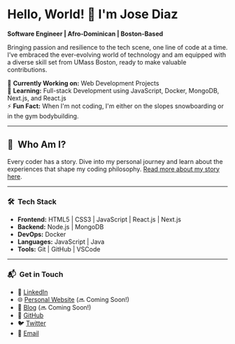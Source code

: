 # Hello, World! 👋 I'm Jose Diaz

**Software Engineer | Afro-Dominican | Boston-Based**

Bringing passion and resilience to the tech scene, one line of code at a time. I’ve embraced the ever-evolving world of technology and am equipped with a diverse skill set from UMass Boston, ready to make valuable contributions.

🔭 **Currently Working on:** Web Development Projects  
🌱 **Learning:** Full-stack Development using JavaScript, Docker, MongoDB, Next.js, and React.js  
⚡ **Fun Fact:** When I'm not coding, I'm either on the slopes snowboarding or in the gym bodybuilding.

---

## 📜 &nbsp;Who Am I?

Every coder has a story. Dive into my personal journey and learn about the experiences that shape my coding philosophy.
[Read more about my story here](https://github.com/JoseDiazCodes/professionalDocs/blob/main/delblurb.md).

---

### 🛠 &nbsp;Tech Stack

- **Frontend:** HTML5 | CSS3 | JavaScript | React.js | Next.js
- **Backend:** Node.js | MongoDB
- **DevOps:** Docker
- **Languages:** JavaScript | Java
- **Tools:** Git | GitHub | VSCode

---

### 📬 &nbsp;Get in Touch

- 💼 [LinkedIn](https://linkedin.com/in/josediazdev)
- 🌐 [Personal Website](https://josediazdev.com) (🔜 Coming Soon!)
- 📝 [Blog](YOUR_BLOG_LINK) (🔜 Coming Soon!)
- 🚀 [GitHub](https://github.com/JoseDiazCodes)
- 🐦 [Twitter](https://twitter.com/HozayDev)
- 📧 [Email](josediazjr.og@gmail.com)
